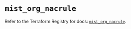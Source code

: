# `mist_org_nacrule`

Refer to the Terraform Registry for docs: [`mist_org_nacrule`](https://registry.terraform.io/providers/juniper/mist/0.6.0/docs/resources/org_nacrule).
